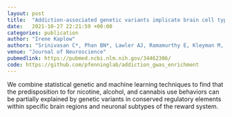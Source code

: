 ```yaml
---
layout: post
title:  "Addiction-associated genetic variants implicate brain cell type- and region-specific cis-regulatory elements in addiction neurobiology."
date:   2021-10-27 22:21:59 +00:00
categories: publication
author: "Irene Kaplow"
authors: "Srinivasan C*, Phan BN*, Lawler AJ, Ramamurthy E, Kleyman M, Brown AR, <strong>Kaplow IM</strong>, Wirthlin ME, Pfenning AR"
venue: "Journal of Neuroscience"
pubmedlink: https://pubmed.ncbi.nlm.nih.gov/34462306/
code: https://github.com/pfenninglab/addiction_gwas_enrichment
---
```

We combine statistical genetic and machine learning techniques to find that the predisposition to for nicotine, alcohol, and cannabis use behaviors can be partially explained by genetic variants in conserved regulatory elements within specific brain regions and neuronal subtypes of the reward system.
